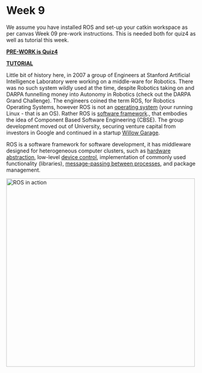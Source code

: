 Week 9 
=========================

We assume you have installed ROS and set-up your catkin workspace as per canvas Week 09 pre-work instructions. This is needed both for quiz4 as well as tutorial this week.

**[PRE-WORK is Quiz4](../../quizzes/quiz4/README.md)**

**[TUTORIAL](./TUTORIAL.md)**

Little bit of history here, in 2007 a group of Engineers at Stanford Artificial Intelligence Laboratory were working on a middle-ware for Robotics. There was no such system wildly used at the time, despite Robotics taking on and DARPA funnelling money into Autonomy in Robotics (check out the DARPA Grand Challenge). The engineers coined the term ROS, for Robotics Operating Systems, however ROS is not an [operating system](https://en.wikipedia.org/wiki/Operating_system) (your running Linux - that is an OS). Rather ROS is [software framework](https://en.wikipedia.org/wiki/Software_framework)., that embodies the idea of Component Based Software Engineering (CBSE). The group development moved out of University, securing venture capital from investors in Google and continued in a startup [Willow Garage](http://www.willowgarage.com/). 

ROS is a software framework for software development, it has middleware designed for heterogeneous computer clusters, such as [hardware abstraction](https://en.wikipedia.org/wiki/Hardware_abstraction), low-level [device control](https://en.wikipedia.org/wiki/Device_driver), implementation of commonly used functionality (libraries), [message-passing between processes](https://en.wikipedia.org/wiki/Inter-process_communication), and package management. 

<img src="https://www.researchgate.net/profile/Luis-Sentis-2/publication/343374935/figure/fig4/AS:962350467268608@1606453639005/Robot-operating-system-ROS-framework-Sensors-controllers-and-actuators-can-be.png" alt="ROS in action" width="500">





